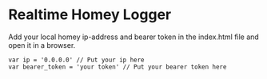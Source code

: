 # Realtime Homey Logger

Add your local homey ip-address and bearer token in the index.html file and open it in a browser.

```
var ip = '0.0.0.0' // Put your ip here
var bearer_token = 'your token' // Put your bearer token here
```
